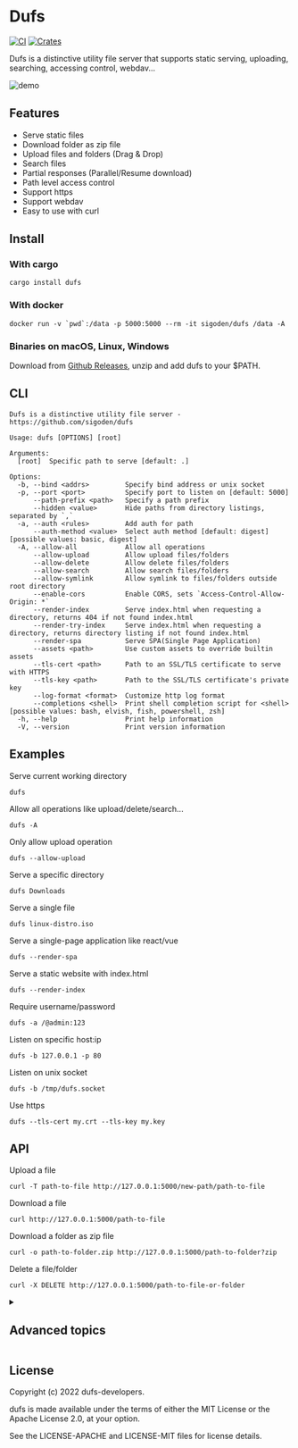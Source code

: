 # Dufs

[![CI](https://github.com/sigoden/dufs/actions/workflows/ci.yaml/badge.svg)](https://github.com/sigoden/dufs/actions/workflows/ci.yaml)
[![Crates](https://img.shields.io/crates/v/dufs.svg)](https://crates.io/crates/dufs)

Dufs is a distinctive utility file server that supports static serving, uploading, searching, accessing control, webdav...

![demo](https://user-images.githubusercontent.com/4012553/189362357-b2f7aa6b-9df0-4438-a57c-c8f92850fc4f.png)

## Features

- Serve static files
- Download folder as zip file
- Upload files and folders (Drag & Drop)
- Search files
- Partial responses (Parallel/Resume download)
- Path level access control
- Support https
- Support webdav
- Easy to use with curl

## Install

### With cargo

```
cargo install dufs
```

### With docker

```
docker run -v `pwd`:/data -p 5000:5000 --rm -it sigoden/dufs /data -A
```

### Binaries on macOS, Linux, Windows

Download from [Github Releases](https://github.com/sigoden/dufs/releases), unzip and add dufs to your $PATH.

## CLI

```
Dufs is a distinctive utility file server - https://github.com/sigoden/dufs

Usage: dufs [OPTIONS] [root]

Arguments:
  [root]  Specific path to serve [default: .]

Options:
  -b, --bind <addrs>         Specify bind address or unix socket
  -p, --port <port>          Specify port to listen on [default: 5000]
      --path-prefix <path>   Specify a path prefix
      --hidden <value>       Hide paths from directory listings, separated by `,`
  -a, --auth <rules>         Add auth for path
      --auth-method <value>  Select auth method [default: digest] [possible values: basic, digest]
  -A, --allow-all            Allow all operations
      --allow-upload         Allow upload files/folders
      --allow-delete         Allow delete files/folders
      --allow-search         Allow search files/folders
      --allow-symlink        Allow symlink to files/folders outside root directory
      --enable-cors          Enable CORS, sets `Access-Control-Allow-Origin: *`
      --render-index         Serve index.html when requesting a directory, returns 404 if not found index.html
      --render-try-index     Serve index.html when requesting a directory, returns directory listing if not found index.html
      --render-spa           Serve SPA(Single Page Application)
      --assets <path>        Use custom assets to override builtin assets
      --tls-cert <path>      Path to an SSL/TLS certificate to serve with HTTPS
      --tls-key <path>       Path to the SSL/TLS certificate's private key
      --log-format <format>  Customize http log format
      --completions <shell>  Print shell completion script for <shell> [possible values: bash, elvish, fish, powershell, zsh]
  -h, --help                 Print help information
  -V, --version              Print version information
```

## Examples

Serve current working directory

```
dufs
```

Allow all operations like upload/delete/search...

```
dufs -A
```

Only allow upload operation

```
dufs --allow-upload
```

Serve a specific directory

```
dufs Downloads
```

Serve a single file

```
dufs linux-distro.iso
```

Serve a single-page application like react/vue

```
dufs --render-spa
```

Serve a static website with index.html

```
dufs --render-index
```

Require username/password

```
dufs -a /@admin:123
```

Listen on specific host:ip 

```
dufs -b 127.0.0.1 -p 80
```

Listen on unix socket
```
dufs -b /tmp/dufs.socket
```

Use https

```
dufs --tls-cert my.crt --tls-key my.key
```

## API

Upload a file

```
curl -T path-to-file http://127.0.0.1:5000/new-path/path-to-file
```

Download a file
```
curl http://127.0.0.1:5000/path-to-file
```

Download a folder as zip file

```
curl -o path-to-folder.zip http://127.0.0.1:5000/path-to-folder?zip
```

Delete a file/folder

```
curl -X DELETE http://127.0.0.1:5000/path-to-file-or-folder
```

<details>
<summary><h2>Advanced topics</h2></summary>

### Access Control

Dufs supports path level access control. You can control who can do what on which path with `--auth`/`-a`.

```
dufs -a <path>@<readwrite>
dufs -a <path>@<readwrite>@<readonly>
dufs -a <path>@<readwrite>@*
```

- `<path>`: Protected url path
- `<readwrite>`: Account with readwrite permissions. If dufs is run with `dufs --allow-all`, the permissions are upload/delete/search/view/download. If dufs is run with `dufs --allow-upload`, the permissions are upload/view/download.
- `<readonly>`: Account with readonly permissions. The permissions are search/view/download if dufs allow search, otherwise view/download..

```
dufs -A -a /@admin:admin
```
`admin` has all permissions for all paths.

```
dufs -A -a /@admin:admin@guest:guest
```
`guest` has readonly permissions for all paths.

```
dufs -A -a /@admin:admin@*
```
All paths is public, everyone can view/download it.

```
dufs -A -a /@admin:admin -a /user1@user1:pass1 -a /user2@pass2:user2
```
`user1` has all permissions for `/user1*` path.
`user2` has all permissions for `/user2*` path.

```
dufs -a /@admin:admin
```
Since dufs only allows viewing/downloading, `admin` can only view/download files.

### Hide Paths

Dufs supports hiding paths from directory listings via option `--hidden`.

```
dufs --hidden .git,.DS_Store,tmp
```

`--hidden` also supports a variant glob:

- `?` matches any single character
- `*` matches any (possibly empty) sequence of characters
- `**`, `[..]`, `[!..]` is not supported

```sh
dufs --hidden '.*'
dufs --hidden '*.log,*.lock'
```

### Log Format

Dufs supports customize http log format with option `--log-format`.

The log format can use following variables.

| variable     | description                                                               |
| ------------ | ------------------------------------------------------------------------- |
| $remote_addr | client address                                                            |
| $remote_user | user name supplied with authentication                                    |
| $request     | full original request line                                                |
| $status      | response status                                                           |
| $http_       | arbitrary request header field. examples: $http_user_agent, $http_referer |


The default log format is `'$remote_addr "$request" $status'`.
```
2022-08-06T06:59:31+08:00 INFO - 127.0.0.1 "GET /" 200
```

Disable http log
```
dufs --log-format=''
```

Log user-agent
```
dufs --log-format '$remote_addr "$request" $status $http_user_agent'
```
```
2022-08-06T06:53:55+08:00 INFO - 127.0.0.1 "GET /" 200 Mozilla/5.0 (Windows NT 10.0; Win64; x64) AppleWebKit/537.36 (KHTML, like Gecko) Chrome/104.0.0.0 Safari/537.36
```

Log remote-user
```
dufs --log-format '$remote_addr $remote_user "$request" $status' -a /@admin:admin -a /folder1@user1:pass1
```
```
2022-08-06T07:04:37+08:00 INFO - 127.0.0.1 admin "GET /" 200
```

### Customize UI

Dufs allows users to customize the UI with your own assets.

```
dufs --assets my-assets-dir/
```

Your assets folder must contains a `index.html` file.

`index.html` can use the following placeholder variables to retrieve internal data.

- `__INDEX_DATA__`: directory listing data
- `__ASSERTS_PREFIX__`: assets url prefix

</details>

## License

Copyright (c) 2022 dufs-developers.

dufs is made available under the terms of either the MIT License or the Apache License 2.0, at your option.

See the LICENSE-APACHE and LICENSE-MIT files for license details.
